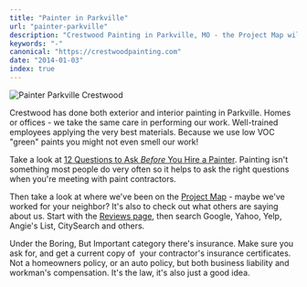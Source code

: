 ```yaml
---
title: "Painter in Parkville"
url: "painter-parkville"
description: "Crestwood Painting in Parkville, MO - the Project Map will show you where!"
keywords: "-"
canonical: "https://crestwoodpainting.com"
date: "2014-01-03"
index: true
---
```


![Painter Parkville Crestwood ](/images/Parkville-300x199.jpg)

Crestwood has done both exterior and interior painting in Parkville. Homes or offices - we take the same care in performing our work. Well-trained employees applying the very best materials. Because we use low VOC "green" paints you might not even smell our work!

Take a look at [12 Questions to Ask _Before_ You Hire a Painter](/12-questions-ask-painter/ "12 Questions to Ask Before You Hire a Painter"). Painting isn't something most people do very often so it helps to ask the right questions when you're meeting with paint contractors.

Then take a look at where we've been on the [Project Map](/map "Project Map") - maybe we've worked for your neighbor? It's also to check out what others are saying about us. Start with the [Reviews page](/reviews/ "Online Reviews – Painters in Kansas City"), then search Google, Yahoo, Yelp, Angie's List, CitySearch and others.

Under the Boring, But Important category there's insurance. Make sure you ask for, and get a current copy of  your contractor's insurance certificates. Not a homeowners policy, or an auto policy, but both business liability and workman's compensation. It's the law, it's also just a good idea.
